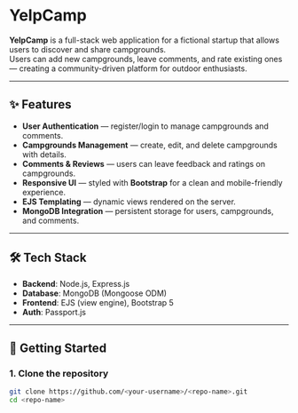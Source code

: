# YelpCamp

**YelpCamp** is a full-stack web application for a fictional startup that allows users to discover and share campgrounds.  
Users can add new campgrounds, leave comments, and rate existing ones — creating a community-driven platform for outdoor enthusiasts.

---

## ✨ Features
- **User Authentication** — register/login to manage campgrounds and comments.  
- **Campgrounds Management** — create, edit, and delete campgrounds with details.  
- **Comments & Reviews** — users can leave feedback and ratings on campgrounds.  
- **Responsive UI** — styled with **Bootstrap** for a clean and mobile-friendly experience.  
- **EJS Templating** — dynamic views rendered on the server.  
- **MongoDB Integration** — persistent storage for users, campgrounds, and comments.  

---

## 🛠 Tech Stack
- **Backend**: Node.js, Express.js  
- **Database**: MongoDB (Mongoose ODM)  
- **Frontend**: EJS (view engine), Bootstrap 5  
- **Auth**: Passport.js

---

## 🚀 Getting Started

### 1. Clone the repository
```bash
git clone https://github.com/<your-username>/<repo-name>.git
cd <repo-name>
